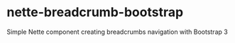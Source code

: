 nette-breadcrumb-bootstrap
==========================

Simple Nette component creating breadcrumbs navigation with Bootstrap 3
